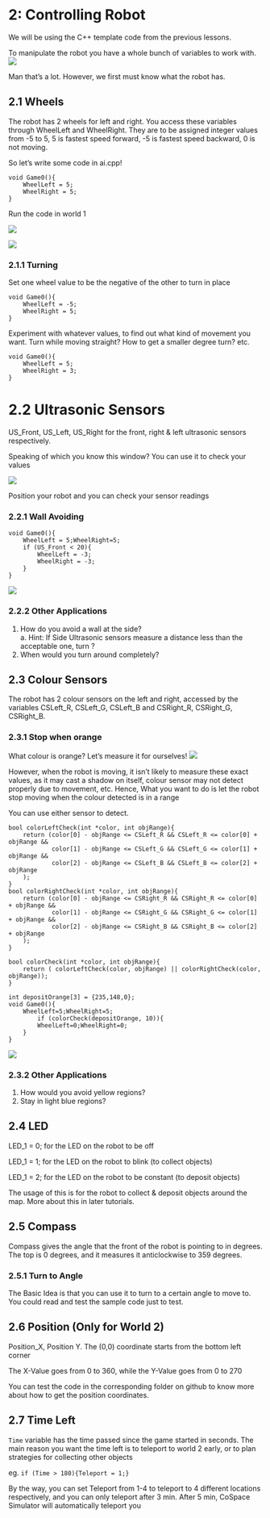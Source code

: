 ﻿# 2: Controlling Robot

We will be using the C++ template code from the previous lessons.

To manipulate the robot you have a whole bunch of variables to work with.
![](https://lh5.googleusercontent.com/U4B5KdPfSl2EGeETwz5DoW-jF1Xalb7DQ7mc3Yeg8WALJCnWKb72UL8zn5Uen37Jw-VuIVsFNn-GKIXOiXp_BxFd2h3inwpAqI0mu_4lbRNs_ymz8QoJWp4U0CShuipVC0ZB1bC6)

  

Man that’s a lot. However, we first must know what the robot has.

## 2.1 Wheels

The robot has 2 wheels for left and right. You access these variables through WheelLeft and WheelRight. They are to be assigned integer values from -5 to 5, 5 is fastest speed forward, -5 is fastest speed backward, 0 is not moving.

So let’s write some code in ai.cpp!
```
void Game0(){
	WheelLeft = 5;
	WheelRight = 5;
}
```

Run the code in world 1

![](https://docs.google.com/drawings/u/0/d/sCw_NJWdnL2FGVkJy1MDR6w/image?w=267&h=208&rev=2&ac=1&parent=1Kfhepqx416POwdTQElWz_dDPmrLhhJeCxpRywlHVRJQ)

![](https://lh5.googleusercontent.com/OkPSyXCLq-MjdKk8laTGlLyL9ryhBRXHvx88WpytlM4omqC0IMCAvJfV227abxNeRQCj4zDGlhXQoz7dZXItocr_BtPrCCXGt0rsvQo67PuoiW_A8JV1fsmOJMHtdgoeqgwzv7AS)

### 2.1.1 Turning

Set one wheel value to be the negative of the other to turn in place
```
void Game0(){
	WheelLeft = -5;
	WheelRight = 5;
}
``` 

Experiment with whatever values, to find out what kind of movement you want. Turn while moving straight? How to get a smaller degree turn? etc.
```
void Game0(){
	WheelLeft = 5;
	WheelRight = 3;
}
```
  
# 2.2 Ultrasonic Sensors

US_Front, US_Left, US_Right for the front, right & left ultrasonic sensors respectively.

Speaking of which you know this window? You can use it to check your values

![](https://docs.google.com/drawings/u/0/d/sLu3eKaDdjMFRDrx7ISgo2A/image?w=275&h=422&rev=138&ac=1&parent=1Kfhepqx416POwdTQElWz_dDPmrLhhJeCxpRywlHVRJQ)

Position your robot and you can check your sensor readings

### 2.2.1 Wall Avoiding

```
void Game0(){
	WheelLeft = 5;WheelRight=5;
	if (US_Front < 20){
		WheelLeft = -3;
		WheelRight = -3;
	}
}
```
![](https://lh3.googleusercontent.com/rG6SdwUdYj11mini0JvluAEcPBNqX4n7QDTv1_49gxgiwzv0Re9j8XjHum4A5zMye7j5qE76txS9WuE8O_kyOD_KaSNOAA-Y2xJEKWl8timhndeaulJHSycNDPNXsxcc53-wInJl)

### 2.2.2 Other Applications

1.  How do you avoid a wall at the side?   
	a.  Hint: If Side Ultrasonic sensors measure a distance less than the acceptable one, turn ?
2.  When would you turn around completely?
    

## 2.3 Colour Sensors

The robot has 2 colour sensors on the left and right, accessed by the variables CSLeft_R, CSLeft_G, CSLeft_B and CSRight_R, CSRight_G, CSRight_B.

### 2.3.1 Stop when orange
What colour is orange? Let’s measure it for ourselves!
![](https://lh4.googleusercontent.com/_rt2yxvbX25_raXEcxuK4JFfmvxd63iShlI2BL4WTqHVhhteDn8PihI5C2NVM32CvvJDTW7GNHeocB9WHnY7ufOhDu2iv8LjiHsSdmJA1IWWtflWk_EZ-cd5fGAhZMmImXdq218R)

However, when the robot is moving, it isn’t likely to measure these exact values, as it may cast a shadow on itself, colour sensor may not detect properly due to movement, etc. Hence, What you want to do is let the robot stop moving when the colour detected is in a range

You can use either sensor to detect.
```
bool colorLeftCheck(int *color, int objRange){
	return (color[0] - objRange <= CSLeft_R && CSLeft_R <= color[0] + objRange &&
			color[1] - objRange <= CSLeft_G && CSLeft_G <= color[1] + objRange &&
			color[2] - objRange <= CSLeft_B && CSLeft_B <= color[2] + objRange
	);
}
bool colorRightCheck(int *color, int objRange){
	return (color[0] - objRange <= CSRight_R && CSRight_R <= color[0] + objRange &&
			color[1] - objRange <= CSRight_G && CSRight_G <= color[1] + objRange &&
			color[2] - objRange <= CSRight_B && CSRight_B <= color[2] + objRange
	);
}

bool colorCheck(int *color, int objRange){
	return ( colorLeftCheck(color, objRange) || colorRightCheck(color, objRange));
}

int depositOrange[3] = {235,148,0};
void Game0(){
	WheelLeft=5;WheelRight=5;
		if (colorCheck(depositOrange, 10)){
		WheelLeft=0;WheelRight=0;
	}
}
```
![](https://lh5.googleusercontent.com/lFozRIxAUuyOxWnPkKr8c_VT5p0SuO7N84O1Qhp0UJA3wia5mViToFwCX2DrBmMCd0t2WlJwpSMlRZDMVh0fMWJlj-AzELGzZu2uj_FxO_AAgB7hbaio607c8Xe_ITuuiroXlU_F)

### 2.3.2 Other Applications
1.  How would you avoid yellow regions?
2.  Stay in light blue regions?

## 2.4 LED
LED_1 = 0; for the LED on the robot to be off

LED_1 = 1; for the LED on the robot to blink (to collect objects)

LED_1 = 2; for the LED on the robot to be constant (to deposit objects)

The usage of this is for the robot to collect & deposit objects around the map. More about this in later tutorials.

## 2.5 Compass

Compass gives the angle that the front of the robot is pointing to in degrees. The top is 0 degrees, and it measures it anticlockwise to 359 degrees.

### 2.5.1 Turn to Angle
The Basic Idea is that you can use it to turn to a certain angle to move to. You could read and test the sample code just to test.

## 2.6 Position (Only for World 2)

Position_X, Position Y. The (0,0) coordinate starts from the bottom left corner

The X-Value goes from 0 to 360, while the Y-Value goes from 0 to 270

You can test the code in the corresponding folder on github to know more about how to get the position coordinates.

## 2.7 Time Left
`Time` variable has the time passed since the game started in seconds. The main reason you want the time left is to teleport to world 2 early, or to plan strategies for collecting other objects

eg.
`if (Time > 180){Teleport = 1;}`

By the way, you can set Teleport from 1-4 to teleport to 4 different locations respectively, and you can only teleport after 3 min. After 5 min, CoSpace Simulator will automatically teleport you
